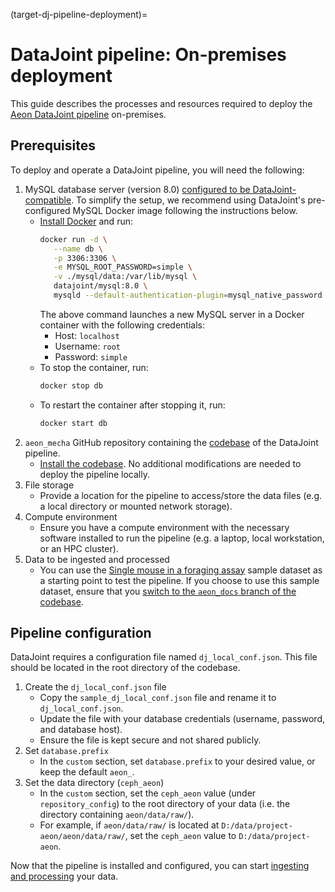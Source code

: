 (target-dj-pipeline-deployment)=
# DataJoint pipeline: On-premises deployment

This guide describes the processes and resources required to deploy the [Aeon DataJoint pipeline](target-aeon-dj-pipeline) on-premises.

## Prerequisites
To deploy and operate a DataJoint pipeline, you will need the following:

1. MySQL database server (version 8.0) [configured to be DataJoint-compatible](https://github.com/datajoint/mysql-docker/blob/master/config/my.cnf). 
   To simplify the setup, we recommend using DataJoint's pre-configured MySQL Docker image
   following the instructions below.
   - [Install Docker](https://docs.docker.com/engine/install/) and run:
      ```bash
      docker run -d \
         --name db \
         -p 3306:3306 \
         -e MYSQL_ROOT_PASSWORD=simple \
         -v ./mysql/data:/var/lib/mysql \
         datajoint/mysql:8.0 \
         mysqld --default-authentication-plugin=mysql_native_password
      ```
      The above command launches a new MySQL server in a Docker container with the following credentials:
      - Host: `localhost`
      - Username: `root`
      - Password: `simple`
   - To stop the container, run:
      ```bash
      docker stop db
      ```
   - To restart the container after stopping it, run:
      ```bash
      docker start db
      ```
2. `aeon_mecha` GitHub repository containing the [codebase](aeon-mecha-github:) of the DataJoint pipeline.
   - [Install the codebase](target-install-aeon-mecha). No additional modifications are needed to deploy the pipeline locally.
3. File storage
   - Provide a location for the pipeline to access/store the data files (e.g. a local directory or mounted network storage).
4. Compute environment
   - Ensure you have a compute environment with the necessary software installed to run the pipeline (e.g. a laptop, local workstation, or an HPC cluster).
5. Data to be ingested and processed
   - You can use the [Single mouse in a foraging assay](sample-data-single-mouse-foraging:) sample dataset as a starting point to test the pipeline. If you choose to use this sample dataset, ensure that you [switch to the `aeon_docs` branch of the codebase](target-install-aeon-mecha).

## Pipeline configuration
DataJoint requires a configuration file named `dj_local_conf.json`. This file should be located in the root directory of the codebase.

1. Create the `dj_local_conf.json` file
   - Copy the `sample_dj_local_conf.json` file and rename it to `dj_local_conf.json`.
   - Update the file with your database credentials (username, password, and database host).
   - Ensure the file is kept secure and not shared publicly.
2. Set `database.prefix`
   - In the `custom` section, set `database.prefix` to your desired value, or keep the default `aeon_`.
3. Set the data directory (`ceph_aeon`)
   - In the `custom` section, set the `ceph_aeon` value (under `repository_config`) to the root directory of your data (i.e. the directory containing `aeon/data/raw/`).
   - For example, if `aeon/data/raw/` is located at `D:/data/project-aeon/aeon/data/raw/`, set the `ceph_aeon` value to `D:/data/project-aeon`.

Now that the pipeline is installed and configured, you can start [ingesting and processing](target-dj-data-ingestion-processing) your data.